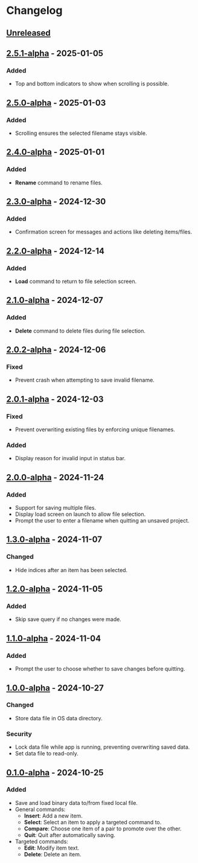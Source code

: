# Changelog

## [Unreleased]

## [2.5.1-alpha] - 2025-01-05

### Added
- Top and bottom indicators to show when scrolling is possible.

## [2.5.0-alpha] - 2025-01-03

### Added
- Scrolling ensures the selected filename stays visible.

## [2.4.0-alpha] - 2025-01-01

### Added
- **Rename** command to rename files.

## [2.3.0-alpha] - 2024-12-30

### Added
- Confirmation screen for messages and actions like deleting items/files.

## [2.2.0-alpha] - 2024-12-14

### Added
- **Load** command to return to file selection screen.

## [2.1.0-alpha] - 2024-12-07

### Added
- **Delete** command to delete files during file selection.

## [2.0.2-alpha] - 2024-12-06

### Fixed
- Prevent crash when attempting to save invalid filename.

## [2.0.1-alpha] - 2024-12-03

### Fixed
- Prevent overwriting existing files by enforcing unique filenames.

### Added
- Display reason for invalid input in status bar.

## [2.0.0-alpha] - 2024-11-24

### Added
- Support for saving multiple files.
- Display load screen on launch to allow file selection.
- Prompt the user to enter a filename when quitting an unsaved project.

## [1.3.0-alpha] - 2024-11-07

### Changed
- Hide indices after an item has been selected.

## [1.2.0-alpha] - 2024-11-05

### Added
- Skip save query if no changes were made.

## [1.1.0-alpha] - 2024-11-04

### Added
- Prompt the user to choose whether to save changes before quitting.

## [1.0.0-alpha] - 2024-10-27

### Changed
- Store data file in OS data directory.

### Security
- Lock data file while app is running, preventing overwriting saved data.
- Set data file to read-only.

## [0.1.0-alpha] - 2024-10-25

### Added
- Save and load binary data to/from fixed local file.
- General commands:
  - **Insert**: Add a new item.
  - **Select**: Select an item to apply a targeted command to.
  - **Compare**: Choose one item of a pair to promote over the other.
  - **Quit**: Quit after automatically saving.
- Targeted commands:
  - **Edit**: Modify item text.
  - **Delete**: Delete an item.

[Unreleased]: https://github.com/darthkeith/sieve-selector/compare/v2.5.1-alpha...HEAD
[2.5.1-alpha]: https://github.com/darthkeith/sieve-selector/compare/v2.5.0-alpha...v2.5.1-alpha
[2.5.0-alpha]: https://github.com/darthkeith/sieve-selector/compare/v2.4.0-alpha...v2.5.0-alpha
[2.4.0-alpha]: https://github.com/darthkeith/sieve-selector/compare/v2.3.0-alpha...v2.4.0-alpha
[2.3.0-alpha]: https://github.com/darthkeith/sieve-selector/compare/v2.2.0-alpha...v2.3.0-alpha
[2.2.0-alpha]: https://github.com/darthkeith/sieve-selector/compare/v2.1.0-alpha...v2.2.0-alpha
[2.1.0-alpha]: https://github.com/darthkeith/sieve-selector/compare/v2.0.2-alpha...v2.1.0-alpha
[2.0.2-alpha]: https://github.com/darthkeith/sieve-selector/compare/v2.0.1-alpha...v2.0.2-alpha
[2.0.1-alpha]: https://github.com/darthkeith/sieve-selector/compare/v2.0.0-alpha...v2.0.1-alpha
[2.0.0-alpha]: https://github.com/darthkeith/sieve-selector/compare/v1.3.0-alpha...v2.0.0-alpha
[1.3.0-alpha]: https://github.com/darthkeith/sieve-selector/compare/v1.2.0-alpha...v1.3.0-alpha
[1.2.0-alpha]: https://github.com/darthkeith/sieve-selector/compare/v1.1.0-alpha...v1.2.0-alpha
[1.1.0-alpha]: https://github.com/darthkeith/sieve-selector/compare/v1.0.0-alpha...v1.1.0-alpha
[1.0.0-alpha]: https://github.com/darthkeith/sieve-selector/compare/v0.1.0-alpha...v1.0.0-alpha
[0.1.0-alpha]: https://github.com/darthkeith/sieve-selector/releases/tag/v0.1.0-alpha

